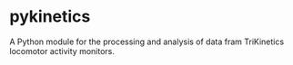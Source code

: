 # pykinetics

A Python module for the processing and analysis of data fram TriKinetics locomotor activity monitors.
